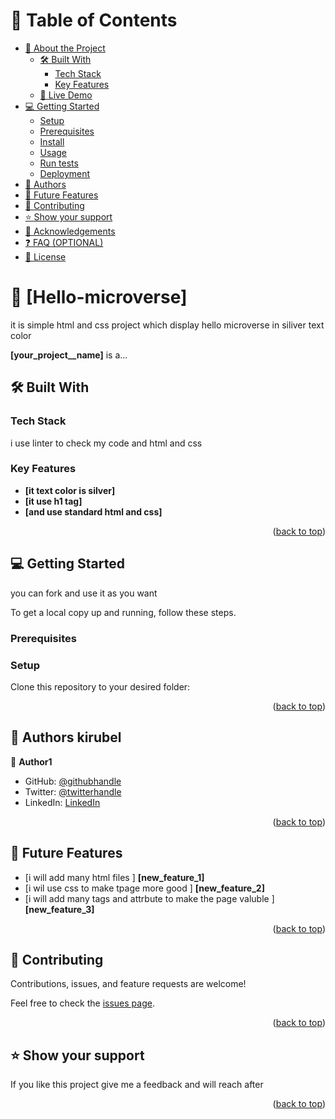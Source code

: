 <a name="readme-top"></a>


# 📗 Table of Contents

- [📖 About the Project](#about-project)
  - [🛠 Built With](#built-with)
    - [Tech Stack](#tech-stack)
    - [Key Features](#key-features)
  - [🚀 Live Demo](#live-demo)
- [💻 Getting Started](#getting-started)
  - [Setup](#setup)
  - [Prerequisites](#prerequisites)
  - [Install](#install)
  - [Usage](#usage)
  - [Run tests](#run-tests)
  - [Deployment](#triangular_flag_on_post-deployment)
- [👥 Authors](#authors)
- [🔭 Future Features](#future-features)
- [🤝 Contributing](#contributing)
- [⭐️ Show your support](#support)
- [🙏 Acknowledgements](#acknowledgements)
- [❓ FAQ (OPTIONAL)](#faq)
- [📝 License](#license)


# 📖 [Hello-microverse] <a name="about-project"></a>

it is simple html and css project which display hello microverse in siliver text color

**[your_project__name]** is a...

## 🛠 Built With <a name="built-with"></a>

### Tech Stack <a name="tech-stack"></a>

 i use linter to check my code and html and css



### Key Features <a name="key-features"></a>

- **[it text color is silver]**
- **[it use h1 tag]**
- **[and use standard html and css]**

<p align="right">(<a href="#readme-top">back to top</a>)</p>


## 💻 Getting Started <a name="getting-started"></a>

you  can fork and use it as you want 

To get a local copy up and running, follow these steps.

### Prerequisites


### Setup

Clone this repository to your desired folder:


<p align="right">(<a href="#readme-top">back to top</a>)</p>

<!-- AUTHORS -->

## 👥 Authors <a name="authors">kirubel</a>


👤 **Author1**

- GitHub: [@githubhandle](https://github.com/kirube1992)
- Twitter: [@twitterhandle](https://twitter.com/kirubel)
- LinkedIn: [LinkedIn](https://www.linkedin.com/in/kirubel-aynalem-477968252/)

<p align="right">(<a href="#readme-top">back to top</a>)</p>


## 🔭 Future Features <a name="future-features"></a>

- [i will add many html files ] **[new_feature_1]**
- [i wil use css to make tpage more good ] **[new_feature_2]**
- [i will add many tags and attrbute to make the page valuble ] **[new_feature_3]**

<p align="right">(<a href="#readme-top">back to top</a>)</p>

## 🤝 Contributing <a name="contributing"></a>

Contributions, issues, and feature requests are welcome!

Feel free to check the [issues page](../../issues/).

<p align="right">(<a href="#readme-top">back to top</a>)</p>

<!-- SUPPORT -->

## ⭐️ Show your support <a name="support"></a>

If you like this project give me a feedback and will reach after

<p align="right">(<a href="#readme-top">back to top</a>)</p>




